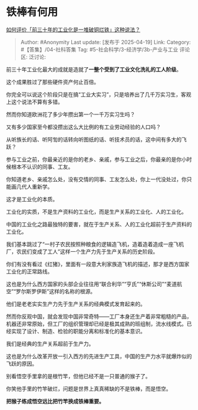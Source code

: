 # 铁棒有何用
[如何评价「前三十年的工业化是一堆破铜烂铁」这种说法？](https://www.zhihu.com/question/51700891/answer/1896959008058876723)

> Author: #Anonymity
> Last update: [发布于 2025-04-19]
> Link:
> Category: #【答集】/04-社科答集 
> Tag: #5-社会科学/3-经济学/3b-产业与工业 
> 评论区:
> 泛讨论:

前三十年工业化最大的成就是造就了**一整个受到了工业文化洗礼的工人阶级**。

这个成果胜过了那些硬件资产何止百倍。

你完全可以说这个阶段只是在搞“工业大实习”，只是培养出了几千万实习生，客观上这个说法不算有多错。

然而你知道欧洲花了多少年攒出第一个一千万实习生吗？

又有多少国家至今都没攒出这么大比例的有工业劳动经验的人口吗？

从听族长的话、听阿訇的话转向听图纸的话、听技术员的话，这中间有多大的飞跃？

参与工业之前，你最亲近的是你的老乡、亲戚，参与工业之后，你最亲的是你小时候根本不认识的同事、工友。

你知道老乡、亲戚怎么处，没有交情的同事、工友怎么处，你上一代没处过，你只能画几代人重新学。

这才是工业化的本质。

工业化的实质，不是生产资料的工业化，而是生产关系的工业化、人的工业化。

中国的工业化之路最独特的要害，就在于生产关系、人的工业化超前于生产资料的工业化。

我们基本跳过了“一村子农民按照种粮食的逻辑造飞机，造着造着造成一座飞机厂，农民们变成了工人”这样一个生产力先于生产关系的历史阶段。

你们有没有看过《红猪》，里面有一段意大利家族造飞机的描述，那才是西方国家工业化的正常路线。

这也是为什么西方国家的头部企业往往用“联合利华”“亨氏”“休斯公司”“麦道航空”“罗尔斯罗伊斯”这样的名称的根源。

他们是老老实实生产力先于生产关系的经典模式发育起来的。

然而你反观中国，就会发现中国非常奇特——工厂本身还生产着非常粗糙的产品，机器还非常原始，但工厂的组织管理却已经是极其成熟的班组制，流水线模式。已经实现了设计、制造、检验的职能分离和标准化的基本意识。

我们是经典的生产关系超前于生产力。

这也是为什么改革开放一引入西方的先进生产工具，中国的生产力水平就爆炸似的飞跃的原因。

别看悟空手里拿的是根竹竿，但他已经不是一只普通的猴子了。

你笑他手里的竹竿破烂，问题是世界上真真稀缺的不是铁棒，而是悟空。

**把猴子练成悟空远比把竹竿换成铁棒重要。**
